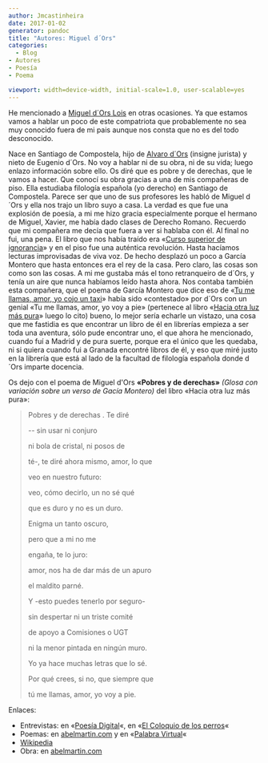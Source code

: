 ```yaml
---
author: Jmcastinheira
date: 2017-01-02
generator: pandoc
title: "Autores: Miguel d´Ors"
categories:
  - Blog
- Autores
- Poesía
- Poema

viewport: width=device-width, initial-scale=1.0, user-scalable=yes
---
```




He mencionado a [Miguel d´Ors
Lois](http://es.wikipedia.org/wiki/Miguel_d%27Ors) en otras ocasiones.
Ya que estamos vamos a hablar un poco de este compatriota que
probablemente no sea muy conocido fuera de mi pais aunque nos consta que
no es del todo desconocido.

Nace en Santiago de Compostela, hijo de [Alvaro
d´Ors](http://es.wikipedia.org/wiki/%C3%81lvaro_d%27Ors) (insigne
jurista) y nieto de Eugenio d´Ors. No voy a hablar ni de su obra, ni de
su vida; luego enlazo información sobre ello. Os diré que es pobre y de
derechas, que le vamos a hacer. Que conocí su obra gracias a una de mis
compañeras de piso. Ella estudiaba filología española (yo derecho) en
Santiago de Compostela. Parece ser que uno de sus profesores les habló
de Miguel d´Ors y ella nos trajo un libro suyo a casa. La verdad es que
fue una explosión de poesía, a mi me hizo gracia especialmente porque el
hermano de Miguel, Xavier, me había dado clases de Derecho Romano.
Recuerdo que mi compañera me decía que fuera a ver si hablaba con él. Al
final no fui, una pena. El libro que nos había traído era «[Curso
superior de ignorancia](http://www.abelmartin.com/aper/ors/1987.html)» y
en el piso fue una auténtica revolución. Hasta hacíamos lecturas
improvisadas de viva voz. De hecho desplazó un poco a García Montero que
hasta entonces era el rey de la casa. Pero claro, las cosas son como son
las cosas. A mi me gustaba más el tono retranqueiro de d´Ors, y tenía un
aire que nunca habíamos leído hasta ahora. Nos contaba también esta
compañera, que el poema de García Montero que dice eso de «[Tu me
llamas, amor, yo cojo un taxi](http://polisea.net/blog/?p=322)» había
sido «contestado» por d´Ors con un genial «Tu me llamas, amor, yo voy a
pie» (pertenece al libro «[Hacia otra luz más
pura](http://www.abelmartin.com/aper/ors/1999.html)» luego lo cito)
bueno, lo mejor sería echarle un vistazo, una cosa que me fastidia es
que encontrar un libro de él en librerías empieza a ser toda una
aventura, sólo pude encontrar uno, el que ahora he mencionado, cuando
fuí a Madrid y de pura suerte, porque era el único que les quedaba, ni
si quiera cuando fui a Granada encontré libros de él, y eso que miré
justo en la librería que está al lado de la facultad de filología
española donde d´Ors imparte docencia.

Os dejo con el poema de Miguel d'Ors **«Pobres y de derechas»** *(Glosa
con variación sobre un verso de Gacía Montero)* del libro «Hacia otra
luz más pura»:

> Pobres y de derechas . Te diré
>
> -- sin usar ni conjuro
>
> ni bola de cristal, ni posos de
>
> té-, te diré ahora mismo, amor, lo que
>
> veo en nuestro futuro:
>
> veo, cómo decirlo, un no sé qué
>
> que es duro y no es un duro.
>
> Enigma un tanto oscuro,
>
> pero que a mi no me
>
> engaña, te lo juro:
>
> amor, nos ha de dar más de un apuro
>
> el maldito parné.
>
> Y -esto puedes tenerlo por seguro-
>
> sin despertar ni un triste comité
>
> de apoyo a Comisiones o UGT
>
> ni la menor pintada en ningún muro.
>
> Yo ya hace muchas letras que lo sé.
>
> Por qué crees, si no, que siempre que
>
> tú me llamas, amor, yo voy a pie.

Enlaces:

-   Entrevistas: en «[Poesía
    Digital](http://www.poesiadigital.es/index.php?cmd=entrevista&id=7)«,
    en «[El Coloquio de los
    perros](http://www.elcoloquiodelosperros.net/olfateando13.htm#dors)«
-   Poemas: en
    [abelmartin.com](http://www.abelmartin.com/aper/ors/ors.html) y en
    «[Palabra
    Virtual](http://www.palabravirtual.com/index.php?ir=crit.php&wid=363&show=poemas&p=Miguel+D%B4Ors)«
-   [Wikipedia](http://es.wikipedia.org/wiki/Miguel_d%27Ors)
-   Obra: en
    [abelmartin.com](http://www.abelmartin.com/aper/ors/bib-mo.html)
